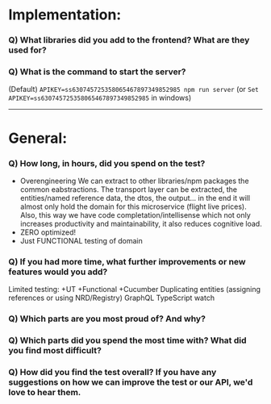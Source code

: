 # Implementation:

### Q) What libraries did you add to the frontend? What are they used for?

### Q) What is the command to start the server?

(Default) `APIKEY=ss630745725358065467897349852985 npm run server`
(or `Set APIKEY=ss630745725358065467897349852985` in windows)

---

# General:

### Q) How long, in hours, did you spend on the test?

* Overengineering
We can extract to other libraries/npm packages the common eabstractions. The transport layer can be extracted, the entities/named reference data, the dtos, the output... in the end it will almost only hold the domain for this microservice (flight live prices). Also, this way we have code completation/intellisense which not only increases productivity and maintainability, it also reduces cognitive load.
* ZERO optimized!
* Just FUNCTIONAL testing of domain


### Q) If you had more time, what further improvements or new features would you add?

Limited testing: +UT +Functional +Cucumber
Duplicating entities (assigning references or using NRD/Registry)
GraphQL
TypeScript watch

### Q) Which parts are you most proud of? And why?

### Q) Which parts did you spend the most time with? What did you find most difficult?

### Q) How did you find the test overall? If you have any suggestions on how we can improve the test or our API, we'd love to hear them.
